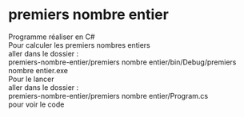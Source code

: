 # premiers nombre entier

Programme réaliser en C#       
Pour calculer les premiers nombres entiers         
aller dans le dossier :         
premiers-nombre-entier/premiers nombre entier/bin/Debug/premiers nombre entier.exe     
Pour le lancer     
aller dans le dossier :         
premiers-nombre-entier/premiers nombre entier/Program.cs      
pour voir le code

